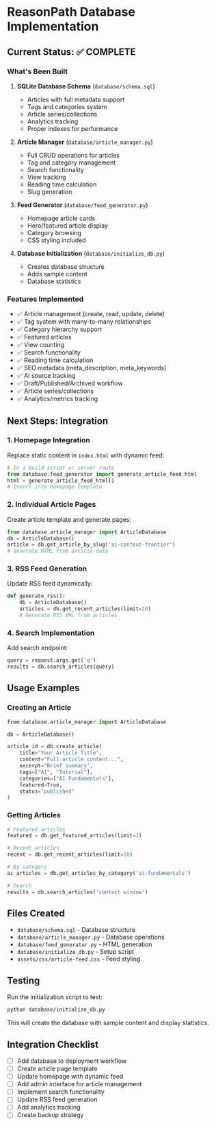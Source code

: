 # ReasonPath Database Implementation

## Current Status: ✅ COMPLETE

### What's Been Built
1. **SQLite Database Schema** (`database/schema.sql`)
   - Articles with full metadata support
   - Tags and categories system
   - Article series/collections
   - Analytics tracking
   - Proper indexes for performance

2. **Article Manager** (`database/article_manager.py`)
   - Full CRUD operations for articles
   - Tag and category management
   - Search functionality
   - View tracking
   - Reading time calculation
   - Slug generation

3. **Feed Generator** (`database/feed_generator.py`)
   - Homepage article cards
   - Hero/featured article display
   - Category browsing
   - CSS styling included

4. **Database Initialization** (`database/initialize_db.py`)
   - Creates database structure
   - Adds sample content
   - Database statistics

### Features Implemented
- ✅ Article management (create, read, update, delete)
- ✅ Tag system with many-to-many relationships
- ✅ Category hierarchy support
- ✅ Featured articles
- ✅ View counting
- ✅ Search functionality
- ✅ Reading time calculation
- ✅ SEO metadata (meta_description, meta_keywords)
- ✅ AI source tracking
- ✅ Draft/Published/Archived workflow
- ✅ Article series/collections
- ✅ Analytics/metrics tracking

## Next Steps: Integration

### 1. Homepage Integration
Replace static content in `index.html` with dynamic feed:
```python
# In a build script or server route
from database.feed_generator import generate_article_feed_html
html = generate_article_feed_html()
# Insert into homepage template
```

### 2. Individual Article Pages
Create article template and generate pages:
```python
from database.article_manager import ArticleDatabase
db = ArticleDatabase()
article = db.get_article_by_slug('ai-context-frontier')
# Generate HTML from article data
```

### 3. RSS Feed Generation
Update RSS feed dynamically:
```python
def generate_rss():
    db = ArticleDatabase()
    articles = db.get_recent_articles(limit=20)
    # Generate RSS XML from articles
```

### 4. Search Implementation
Add search endpoint:
```python
query = request.args.get('q')
results = db.search_articles(query)
```

## Usage Examples

### Creating an Article
```python
from database.article_manager import ArticleDatabase

db = ArticleDatabase()

article_id = db.create_article(
    title="Your Article Title",
    content="Full article content...",
    excerpt="Brief summary",
    tags=["AI", "Tutorial"],
    categories=["AI Fundamentals"],
    featured=True,
    status="published"
)
```

### Getting Articles
```python
# Featured articles
featured = db.get_featured_articles(limit=3)

# Recent articles
recent = db.get_recent_articles(limit=10)

# By category
ai_articles = db.get_articles_by_category('ai-fundamentals')

# Search
results = db.search_articles('context window')
```

## Files Created
- `database/schema.sql` - Database structure
- `database/article_manager.py` - Database operations
- `database/feed_generator.py` - HTML generation
- `database/initialize_db.py` - Setup script
- `assets/css/article-feed.css` - Feed styling

## Testing
Run the initialization script to test:
```bash
python database/initialize_db.py
```

This will create the database with sample content and display statistics.

## Integration Checklist
- [ ] Add database to deployment workflow
- [ ] Create article page template
- [ ] Update homepage with dynamic feed
- [ ] Add admin interface for article management
- [ ] Implement search functionality
- [ ] Update RSS feed generation
- [ ] Add analytics tracking
- [ ] Create backup strategy